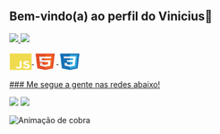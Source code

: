 ## Bem-vindo(a) ao perfil do Vinicius🥰

 <div>
   <a href="https://github.com/ViniciusSalviano">
   <img height="180em" src="https://github-readme-stats.vercel.app/api?username=ViniciusSalviano&show_icons=true&theme=tokyonight&include_all_commits=true&count_private=true"/>
   <img height="180em" src="https://github-readme-stats.vercel.app/api/top-langs/?username=ViniciusSalviano&layout=compact&langs_count=6&theme=tokyonight"/>

</div>
<div style="display: inline_block"><br>
  <img align="center" alt="Js" height="30" width="40" src="https://raw.githubusercontent.com/devicons/devicon/master/icons/javascript/javascript-plain.svg ">
  <img align="center" alt="HTML" height="30" width="40" src="https://raw.githubusercontent.com/devicons/devicon/master/icons/html5/html5-original.svg ">
  <img align="center" alt="CSS" height="30" width="40" src="https://raw.githubusercontent.com/devicons/devicon/master/icons/css3/css3-original.svg ">
</div>
 <br>
  ### Me segue a gente nas redes abaixo!
<div>
  
  <a href="https://instagram.com/Vinicius_Salviano_" target="_blank"><img src="https://img.shields.io/badge/-Instagram-%23E4405F?style=for-the- badge&logo=instagram&logoColor=white" target="_blank"></a>
  <a href="https://www.linkedin.com/in/vinicius-salviano-" target="_blank"><img src="https://img.shields.io/badge/-LinkedIn-%230077B5?style= for-the-badge&logo=linkedin&logoColor=white" target="_blank"></a>
 
  ![Animação de cobra](https://github.com/ViniciusSalviano/ViniciusSalviano/blob/output/github-contribution-grid-snake.svg)

</div>
